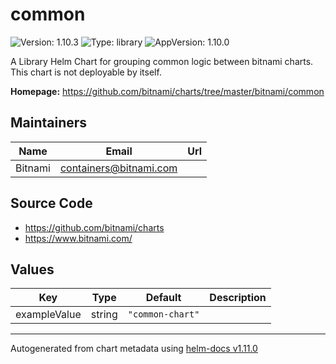 # common

![Version: 1.10.3](https://img.shields.io/badge/Version-1.10.3-informational?style=flat-square) ![Type: library](https://img.shields.io/badge/Type-library-informational?style=flat-square) ![AppVersion: 1.10.0](https://img.shields.io/badge/AppVersion-1.10.0-informational?style=flat-square)

A Library Helm Chart for grouping common logic between bitnami charts. This chart is not deployable by itself.

**Homepage:** <https://github.com/bitnami/charts/tree/master/bitnami/common>

## Maintainers

| Name | Email | Url |
| ---- | ------ | --- |
| Bitnami | <containers@bitnami.com> |  |

## Source Code

* <https://github.com/bitnami/charts>
* <https://www.bitnami.com/>

## Values

| Key | Type | Default | Description |
|-----|------|---------|-------------|
| exampleValue | string | `"common-chart"` |  |

----------------------------------------------
Autogenerated from chart metadata using [helm-docs v1.11.0](https://github.com/norwoodj/helm-docs/releases/v1.11.0)
